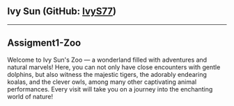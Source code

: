 ## **Ivy Sun** (GitHub: [IvyS77](https://github.com/IvyS77))

---

## Assigment1-Zoo

Welcome to Ivy Sun's Zoo — a wonderland filled with adventures and natural marvels! Here, you can not only have close encounters with gentle dolphins, but also witness the majestic tigers, the adorably endearing koalas, and the clever owls, among many other captivating animal performances. Every visit will take you on a journey into the enchanting world of nature!
